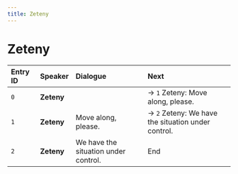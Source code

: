 ```yaml
---
title: Zeteny
---
```


# Zeteny


| Entry ID | Speaker | Dialogue | Next |
| :------- | :------ | :------- | :------------ |
| `0` | **Zeteny** |  | → `1` Zeteny: Move along, please\. |
| `1` | **Zeteny** | Move along, please\. | → `2` Zeteny: We have the situation under control\. |
| `2` | **Zeteny** | We have the situation under control\. | End |
